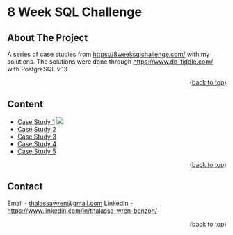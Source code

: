 # 8 Week SQL Challenge

<!-- ABOUT THE PROJECT -->
## About The Project

A series of case studies from https://8weeksqlchallenge.com/ with my solutions. The solutions were done through https://www.db-fiddle.com/ with PostgreSQL v.13

<p align="right">(<a href="#readme-top">back to top</a>)</p>


<!-- CONTENTS -->
## Content

*  [Case Study 1](https://github.com/wrn6494/-8-Week-SQL-Challenge/blob/main/Case_Study_1_Danny's_Diner.ipynb=25x25)
 ![](https://8weeksqlchallenge.com/images/case-study-designs/1.png)
*  [Case Study 2](https://github.com/wrn6494/-8-Week-SQL-Challenge/blob/main/Case_Study_2_Pizza_Runner.ipynb)
*  [Case Study 3](https://github.com/wrn6494/-8-Week-SQL-Challenge/blob/main/Case_Study_3_Foodie_Fi.ipynb)
*  [Case Study 4](https://github.com/wrn6494/-8-Week-SQL-Challenge/blob/main/Case_Study_4_Data_Bank.ipynb)
*  [Case Study 5](https://github.com/wrn6494/-8-Week-SQL-Challenge/blob/main/Case_Study_5_Data_Mart.ipynb)

<p align="right">(<a href="#readme-top">back to top</a>)</p>



<!-- CONTACT -->
## Contact

Email - thalassawren@gmail.com
LinkedIn  - https://www.linkedin.com/in/thalassa-wren-benzon/

<p align="right">(<a href="#readme-top">back to top</a>)</p>


